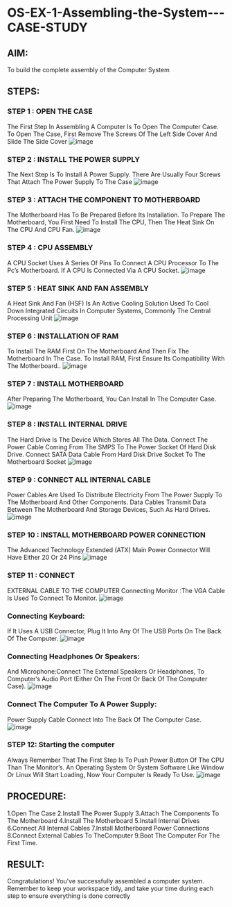 # OS-EX-1-Assembling-the-System---CASE-STUDY

## AIM:
To build the complete assembly of the Computer System

## STEPS:
### STEP 1 : OPEN THE CASE
The First Step In Assembling A Computer Is To Open The Computer Case. To Open The Case, First Remove The Screws Of The Left Side Cover And Slide The Side Cover
![image](https://github.com/Thirukaalathessvarar-S/OS-EX-1-Assembling-the-System---CASE-STUDY/assets/121166390/a95cc4f2-29a0-4306-9bea-f7f1b4f9f765)

### STEP 2 : INSTALL THE POWER SUPPLY
The Next Step Is To Install A Power Supply. There Are Usually Four Screws That Attach The Power Supply To The Case
![image](https://github.com/Thirukaalathessvarar-S/OS-EX-1-Assembling-the-System---CASE-STUDY/assets/121166390/907be1dd-8ab7-436c-bbf6-da77345abef7)

### STEP 3 : ATTACH THE COMPONENT TO MOTHERBOARD
The Motherboard Has To Be Prepared Before Its Installation. To Prepare The Motherboard, You First Need To Install The CPU, Then The Heat Sink On The CPU And CPU Fan.
![image](https://github.com/Thirukaalathessvarar-S/OS-EX-1-Assembling-the-System---CASE-STUDY/assets/121166390/7d6c3ced-8ffb-4380-b92c-05323d5726c7)

### STEP 4 : CPU ASSEMBLY
A CPU Socket Uses A Series Of Pins To Connect A CPU Processor To The Pc’s Motherboard. If A CPU Is Connected Via A CPU Socket. 
![image](https://github.com/Thirukaalathessvarar-S/OS-EX-1-Assembling-the-System---CASE-STUDY/assets/121166390/4d349a47-a4c7-4bdd-ac40-71b86df3f8df)

### STEP 5 : HEAT SINK AND FAN ASSEMBLY
A Heat Sink And Fan (HSF) Is An Active Cooling Solution Used To Cool Down Integrated Circuits In Computer Systems, Commonly The Central Processing Unit
![image](https://github.com/Thirukaalathessvarar-S/OS-EX-1-Assembling-the-System---CASE-STUDY/assets/121166390/553841fa-ea51-405b-9405-f7d4a4533b6a)

### STEP 6 : INSTALLATION OF RAM
To Install The RAM First On The Motherboard And Then Fix The Motherboard In The Case. To Install RAM, First Ensure Its Compatibility With The Motherboard..
![image](https://github.com/Thirukaalathessvarar-S/OS-EX-1-Assembling-the-System---CASE-STUDY/assets/121166390/d0043ba8-4114-4232-a4b3-979781a28f70)

### STEP 7 : INSTALL MOTHERBOARD
After Preparing The Motherboard, You Can Install In The Computer Case.
![image](https://github.com/Thirukaalathessvarar-S/OS-EX-1-Assembling-the-System---CASE-STUDY/assets/121166390/5907846f-1c34-4e74-ae96-26c16c500de0)

### STEP 8 : INSTALL INTERNAL DRIVE
The Hard Drive Is The Device Which Stores All The Data. Connect The Power Cable Coming From The SMPS To The Power Socket Of Hard Disk Drive. Connect SATA Data Cable From Hard Disk Drive Socket To The Motherboard Socket
![image](https://github.com/Thirukaalathessvarar-S/OS-EX-1-Assembling-the-System---CASE-STUDY/assets/121166390/67b14ba1-2a35-4827-bd0d-978fa47c36e3)

### STEP 9 : CONNECT ALL INTERNAL CABLE
Power Cables Are Used To Distribute Electricity From The Power Supply To The Motherboard And Other Components. Data Cables Transmit Data Between The Motherboard And Storage Devices, Such As Hard Drives.
![image](https://github.com/Thirukaalathessvarar-S/OS-EX-1-Assembling-the-System---CASE-STUDY/assets/121166390/c3adae1c-f5b5-4dac-a404-34f77b663f62)

### STEP 10 : INSTALL MOTHERBOARD POWER CONNECTION
The Advanced Technology Extended (ATX) Main Power Connector Will Have Either 20 Or 24 Pins
![image](https://github.com/Thirukaalathessvarar-S/OS-EX-1-Assembling-the-System---CASE-STUDY/assets/121166390/18632c76-f626-45bc-a921-8e531ece7e74)

### STEP 11 : CONNECT 
EXTERNAL CABLE TO THE COMPUTER Connecting Monitor :The VGA Cable Is Used To Connect To Monitor.
![image](https://github.com/Thirukaalathessvarar-S/OS-EX-1-Assembling-the-System---CASE-STUDY/assets/121166390/15cdcdc8-46bd-492f-9f5f-ec76127206f6)

### Connecting Keyboard:
If It Uses A USB Connector, Plug It Into Any Of The USB Ports On The Back Of The Computer.
![image](https://github.com/Thirukaalathessvarar-S/OS-EX-1-Assembling-the-System---CASE-STUDY/assets/121166390/344ebda3-331d-4a59-8252-8520eebb5ce0)

### Connecting Headphones Or Speakers:
And Microphone:Connect The External Speakers Or Headphones, To Computer’s Audio Port (Either On The Front Or Back Of The Computer Case).
![image](https://github.com/Thirukaalathessvarar-S/OS-EX-1-Assembling-the-System---CASE-STUDY/assets/121166390/6b873184-cdd1-4665-bdc5-fe53b2baed90)

### Connect The Computer To A Power Supply:
Power Supply Cable Connect Into The Back Of The Computer Case.
![image](https://github.com/Thirukaalathessvarar-S/OS-EX-1-Assembling-the-System---CASE-STUDY/assets/121166390/cf161627-27c5-4afe-8b1e-d4fdbcd086ce)

### STEP 12: Starting the computer
Always Remember That The First Step Is To Push Power Button Of The CPU Than The Monitor’s. An Operating System Or System Software Like Window Or Linux Will Start Loading, Now Your Computer Is Ready To Use.
![image](https://github.com/Thirukaalathessvarar-S/OS-EX-1-Assembling-the-System---CASE-STUDY/assets/121166390/a481246c-224d-4737-bab8-1c84d5289d64)

## PROCEDURE:
1.Open The Case
2.Install The Power Supply
3.Attach The Components To The Motherboard
4.Install The Motherboard
5.Install Internal Drives
6.Connect All Internal Cables
7.Install Motherboard Power Connections
8.Connect External Cables To TheComputer
9.Boot The Computer For The First Time.

## RESULT:
Congratulations! You've successfully assembled a computer system. Remember to keep your workspace tidy, and take your time during each step to ensure everything is done correctly
